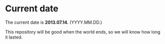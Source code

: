 # Current date

The current date is **2013.07.14.** (YYYY.MM.DD.)

This repository will be good when the world ends, so we will know how long it lasted.